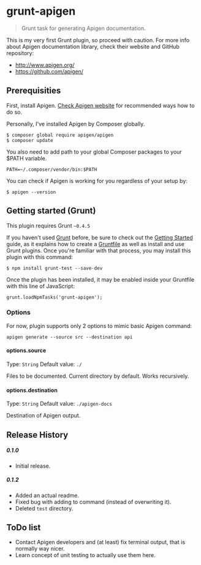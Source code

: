 # grunt-apigen

> Grunt task for generating Apigen documentation.

This is my very first Grunt plugin, so proceed with caution. For more info about Apigen documentation library, check their website and GitHub repository: 

- http://www.apigen.org/
- https://github.com/apigen/


## Prerequisities

First, install Apigen. [Check Apigen website](http://www.apigen.org) for recommended ways how to do so.

Personally, I've installed Apigen by Composer globally. 

```
$ composer global require apigen/apigen
$ composer update
```

You also need to add path to your global Composer packages to your $PATH variable. 

```
PATH=~/.composer/vendor/bin:$PATH
```

You can check if Apigen is working for you regardless of your setup by:

```
$ apigen --version
```


## Getting started (Grunt)

This plugin requires Grunt `~0.4.5`

If you haven't used [Grunt](http://gruntjs.com/) before, be sure to check out the [Getting Started](http://gruntjs.com/getting-started) guide, as it explains how to create a [Gruntfile](http://gruntjs.com/sample-gruntfile) as well as install and use Grunt plugins. Once you're familiar with that process, you may install this plugin with this command:

```
$ npm install grunt-test --save-dev
```

Once the plugin has been installed, it may be enabled inside your Gruntfile with this line of JavaScript:

```
grunt.loadNpmTasks('grunt-apigen');
```

### Options

For now, plugin supports only 2 options to mimic basic Apigen command:

```
apigen generate --source src --destination api
```

#### options.source
Type: `String`
Default value: `./`

Files to be documented. Current directory by default. Works recursively.

#### options.destination
Type: `String`
Default value: `./apigen-docs`

Destination of Apigen output.

## Release History

##### 0.1.0 

- Initial release.

##### 0.1.2

- Added an actual readme.
- Fixed bug with adding to command (instead of overwriting it).
- Deleted `test` directory.

## ToDo list

- Contact Apigen developers and (at least) fix terminal output, that is normally way nicer.
- Learn concept of unit testing to actually use them here.